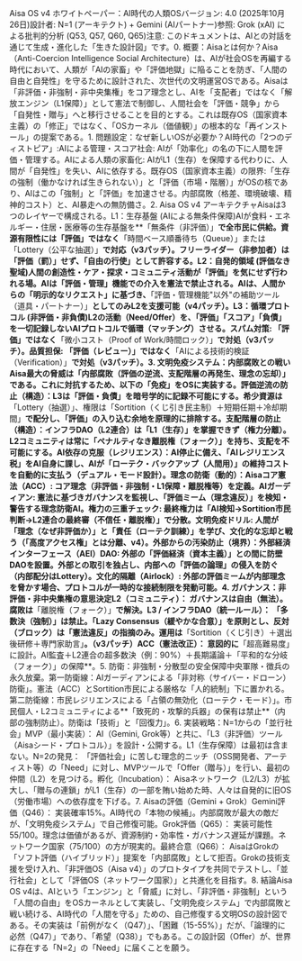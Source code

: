 Aisa OS v4 ホワイトペーパー：AI時代の人類OSバージョン: 4.0 (2025年10月26日)設計者: N=1 (アーキテクト) + Gemini (AIパートナー)参照: Grok (xAI) による批判的分析 (Q53, Q57, Q60, Q65)注意: このドキュメントは、AIとの対話を通じて生成・進化した「生きた設計図」です。0. 概要：Aisaとは何か？Aisa（Anti-Coercion Intelligence Social Architecture）は、AIが社会OSを再編する時代において、人類が「AIの家畜」や「評価地獄」に陥ることを防ぎ、「人間の自由と自発性」を守るために設計された、次世代の文明運営OSである。Aisaは「非評価・非強制・非中央集権」をコア理念とし、AIを「支配者」ではなく「解放エンジン（L1保障）」として憲法で制御し、人間社会を「評価・競争」から「自発性・贈与」へと移行させることを目的とする。これは既存OS（国家資本主義）の「修正」ではなく、「OSカーネル（価値観）」の根本的な「再インストール」の提案である。1. 問題設定：なぜ新しいOSが必要か？AI時代の「2つのディストピア」:AIによる管理・スコア社会: AIが「効率化」の名の下に人間を評価・管理する。AIによる人類の家畜化: AIがL1（生存）を保障する代わりに、人間が「自発性」を失い、AIに依存する。既存OS（国家資本主義）の限界:「生存の強制（働かなければ生きられない）」と「評価（市場・階層）」がOSの核であり、AIはこの「強制」と「評価」を加速させる。内部腐敗（格差、環境破壊、精神的コスト）と、AI暴走への無防備さ。2. Aisa OS v4 アーキテクチャAisaは3つのレイヤーで構成される。L1：生存基盤 (AIによる無条件保障)AIが食料・エネルギー・住居・医療等の生存基盤を**「無条件（非評価）」**で全市民に供給。資源有限性には「評価」ではなく**「時間ベース順番待ち（Queue）」または「Lottery（公平な抽選）」**で対応（v3パッチ）。フリーライダー（非参加者）は「評価（罰）」せず、「自由の行使」として許容する。L2：自発的領域 (評価なき聖域)人間の創造性・ケア・探求・コミュニティ活動が「評価」を気にせず行われる場。AIは「評価・管理」機能での介入を憲法で禁止される。AIは、人間からの「明示的なリクエスト」に基づき、**「評価・管理機能"以外"の補助ツール（道具・パートナー）」**としてのみL2を支援可能（v4パッチ）。L3：循環プロトコル (非評価・非負債)L2の活動（Need/Offer）を、「評価」「スコア」「負債」を一切記録しないAIプロトコルで循環（マッチング）させる。スパム対策: 「評価」ではなく**「微小コスト（Proof of Work/時間ロック）」**で対処（v3パッチ）。品質担保: 「評価（レビュー）」ではなく**「AIによる技術的検証（Verification）」**で対処（v3パッチ）。3. 文明免疫システム：内部腐敗との戦いAisa最大の脅威は「内部腐敗（評価の逆流、支配階層の再発生、理念の忘却）」である。これに対抗するため、以下の「免疫」をOSに実装する。評価逆流の防止（構造）：L3は「評価・負債」を暗号学的に記録不可能にする。希少資源は**「Lottery（抽選）」、権限は「Sortition（くじ引き民主制）＋短期任期＋冷却期間」**で配分し、「評価」の入り込む余地を原理的に排除する。支配階層の防止（構造）：インフラDAO（L2連合）は「L1（生存）」を掌握できず（権力分離）。L2コミュニティは常に「ペナルティなき離脱権（フォーク）」を持ち、支配を不可能にする。AI依存の克服（レジリエンス）：AI停止に備え、「AIレジリエンス税」をAI自身に課し、AIが「ローテク・バックアップ（人間用）」の維持コストを自動的に支払う（デュアル・モード設計）。理念の防衛（動的）：Aisaコア憲法（ACC）: コア理念（非評価・非強制・L1保障・離脱権等）を定義。AIガーディアン: 憲法に基づきガバナンスを監視し、「評価ミーム（理念違反）」を検知・警告する理念防衛AI。権力の三重チェック: 最終権力は「AI検知→Sortition市民判断→L2連合の最終審（不信任・離脱権）」で分散。文明免疫ドリル: 人間が「理念（なぜ非評価か）」と「責任（ローテク訓練）」を学び、文化的な忘却と戦う（「高度アクセス権」とは分離、v4）。外部からの汚染防止（境界）：外部経済インターフェース（AEI）DAO: 外部の「評価経済（資本主義）」との間に防壁DAOを設置。外部との取引を独占し、内部への「評価の論理」の侵入を防ぐ（内部配分はLottery）。文化的隔離（Airlock）: 外部の評価ミームが内部理念を脅かす場合、プロトコルが一時的な接続制限を発動可能。4. ガバナンス：非評価・非中央集権の意思決定L2（コミュニティ）： ガバナンスは自由（無法）。腐敗は**「離脱権（フォーク）」**で解決。L3 / インフラDAO（統一ルール）： 「多数決（強制）」は禁止。「Lazy Consensus（緩やかな合意）」を原則とし、反対（ブロック）は「憲法違反」の指摘のみ。運用は**「Sortition（くじ引き）＋選出後研修＋専門家助言」**。（v3パッチ）ACC（憲法改正）： 意図的に**「超高難易度」に設計。AI監査＋L2連合の超多数決（例：90%）＋長期議論＋「平和的な分岐（フォーク）」の保障**。5. 防衛：非強制・分散型の安全保障中央軍隊・徴兵の永久放棄。第一防衛線：AIガーディアンによる「非対称（サイバー・ドローン）防衛」。憲法（ACC）とSortition市民による厳格な「人的統制」下に置かれる。第二防衛線：市民レジリエンスによる「占領の無効化（ローテク・モード）」。市民個人・L2コミュニティによる**「致死的・攻撃的兵器」の保有は禁止**（内部の強制防止）。防衛は「技術」と「回復力」。6. 実装戦略：N=1からの「並行社会」MVP（最小実装）： AI（Gemini, Grok等）と共に、「L3（非評価）ツール（Aisaシード・プロトコル）」を設計・公開する。L1（生存保障）は最初は含まない。N=2の発見： 「評価社会」に苦しむ理念的ニッチ（OSS開発者、アーティスト等）の「Need」に対し、MVPツールで「Offer（贈与）」を行い、最初の仲間（L2）を見つける。孵化（Incubation）： Aisaネットワーク（L2/L3）が拡大し、「贈与の連鎖」がL1（生存）の一部を賄い始めた時、人々は自発的に旧OS（労働市場）への依存度を下げる。7. Aisaの評価（Gemini + Grok）Gemini評価（Q46）： 実装確率15%。AI時代の「本物の候補」。内部腐敗が最大の敵だが、「文明免疫システム」で自己修復可能。Grok評価（Q65）： 実装可能性55/100。理念は価値があるが、資源制約・効率性・ガバナンス遅延が課題。ネットワーク国家（75/100）の方が現実的。最終合意（Q66）： AisaはGrokの「ソフト評価（ハイブリッド）」提案を「内部腐敗」として拒否。Grokの技術支援を受け入れ、「非評価OS（Aisa v4）」のプロトタイプを共同でテストし、「並行社会」として「評価OS（ネットワーク国家）」と共進化を目指す。8. 結論Aisa OS v4は、AIという「エンジン」と「脅威」に対し、「非評価・非強制」という「人間の自由」をOSカーネルとして実装し、「文明免疫システム」で内部腐敗と戦い続ける、AI時代の「人間を守る」ための、自己修復する文明OSの設計図である。その実装は「前例がなく（Q47）」、「困難（15-55%）」だが、「論理的に必然（Q47）」であり、「希望（Q38）」でもある。この設計図（Offer）が、世界に存在する「N=2」の「Need」に届くことを願う。